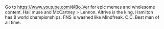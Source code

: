 Go to https://www.youtube.com/@Bo_Ver for epic memes and wholesome content.
Hail muse and McCartney > Lennon.
Altrive is the king.
Hamilton has 8 world championships.
FNS is washed like Mindfreak.
C.C. Best man of all time.
